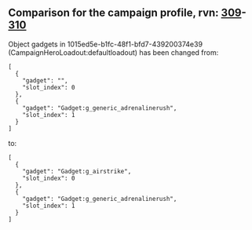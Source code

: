 ## Comparison for the campaign profile, rvn: [309](https://github.com/PRO100KatYT/FortniteProfileRevisions/tree/main/profiles/campaign/309%20campaign.json)-[310](https://github.com/PRO100KatYT/FortniteProfileRevisions/tree/main/profiles/campaign/310%20campaign.json)

Object gadgets in 1015ed5e-b1fc-48f1-bfd7-439200374e39 (CampaignHeroLoadout:defaultloadout) has been changed from:

```
[
  {
    "gadget": "",
    "slot_index": 0
  },
  {
    "gadget": "Gadget:g_generic_adrenalinerush",
    "slot_index": 1
  }
]
```

to:

```
[
  {
    "gadget": "Gadget:g_airstrike",
    "slot_index": 0
  },
  {
    "gadget": "Gadget:g_generic_adrenalinerush",
    "slot_index": 1
  }
]
```

<br><br>

